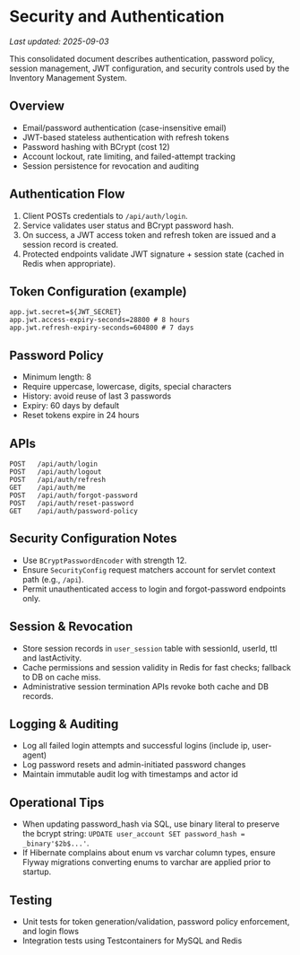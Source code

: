 # Security and Authentication

_Last updated: 2025-09-03_

This consolidated document describes authentication, password policy, session management, JWT configuration, and security controls used by the Inventory Management System.

## Overview

- Email/password authentication (case-insensitive email)
- JWT-based stateless authentication with refresh tokens
- Password hashing with BCrypt (cost 12)
- Account lockout, rate limiting, and failed-attempt tracking
- Session persistence for revocation and auditing

## Authentication Flow

1. Client POSTs credentials to `/api/auth/login`.
2. Service validates user status and BCrypt password hash.
3. On success, a JWT access token and refresh token are issued and a session record is created.
4. Protected endpoints validate JWT signature + session state (cached in Redis when appropriate).

## Token Configuration (example)

```
app.jwt.secret=${JWT_SECRET}
app.jwt.access-expiry-seconds=28800 # 8 hours
app.jwt.refresh-expiry-seconds=604800 # 7 days
```

## Password Policy

- Minimum length: 8
- Require uppercase, lowercase, digits, special characters
- History: avoid reuse of last 3 passwords
- Expiry: 60 days by default
- Reset tokens expire in 24 hours

## APIs

```
POST   /api/auth/login
POST   /api/auth/logout
POST   /api/auth/refresh
GET    /api/auth/me
POST   /api/auth/forgot-password
POST   /api/auth/reset-password
GET    /api/auth/password-policy
```

## Security Configuration Notes

- Use `BCryptPasswordEncoder` with strength 12.
- Ensure `SecurityConfig` request matchers account for servlet context path (e.g., `/api`).
- Permit unauthenticated access to login and forgot-password endpoints only.

## Session & Revocation

- Store session records in `user_session` table with sessionId, userId, ttl and lastActivity.
- Cache permissions and session validity in Redis for fast checks; fallback to DB on cache miss.
- Administrative session termination APIs revoke both cache and DB records.

## Logging & Auditing

- Log all failed login attempts and successful logins (include ip, user-agent)
- Log password resets and admin-initiated password changes
- Maintain immutable audit log with timestamps and actor id

## Operational Tips

- When updating password_hash via SQL, use binary literal to preserve the bcrypt string: `UPDATE user_account SET password_hash = _binary'$2b$...'`.
- If Hibernate complains about enum vs varchar column types, ensure Flyway migrations converting enums to varchar are applied prior to startup.

## Testing

- Unit tests for token generation/validation, password policy enforcement, and login flows
- Integration tests using Testcontainers for MySQL and Redis
